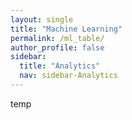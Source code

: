 ```yaml
---
layout: single
title: "Machine Learning"
permalink: /ml_table/
author_profile: false
sidebar:
  title: "Analytics"
  nav: sidebar-Analytics
---
```

temp